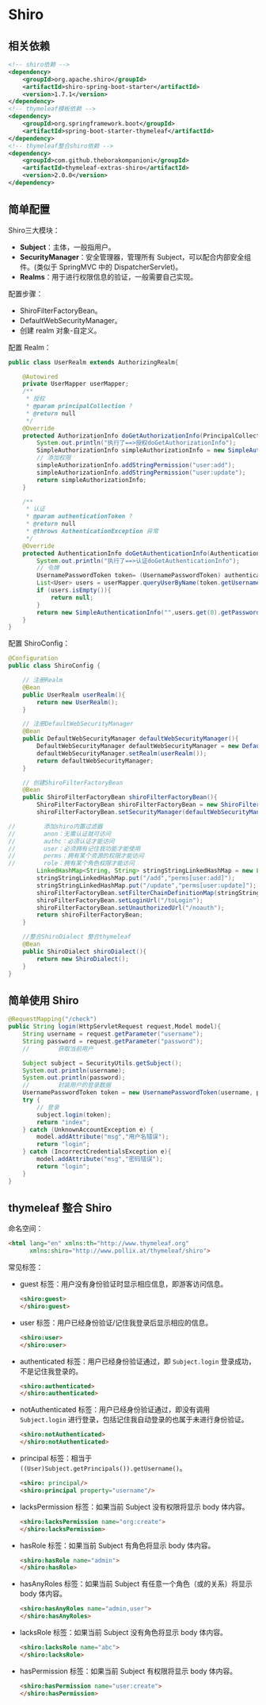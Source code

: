 # Shiro

## 相关依赖

```xml
<!-- shiro依赖 -->
<dependency>
    <groupId>org.apache.shiro</groupId>
    <artifactId>shiro-spring-boot-starter</artifactId>
    <version>1.7.1</version>
</dependency>
<!-- thymeleaf模板依赖 -->
<dependency>
    <groupId>org.springframework.boot</groupId>
    <artifactId>spring-boot-starter-thymeleaf</artifactId>
</dependency>
<!-- thymeleaf整合shiro依赖 -->
<dependency>
    <groupId>com.github.theborakompanioni</groupId>
    <artifactId>thymeleaf-extras-shiro</artifactId>
    <version>2.0.0</version>
</dependency>
```

## 简单配置

Shiro三大模块：

- **Subject**：主体，一般指用户。
- **SecurityManager**：安全管理器，管理所有 Subject，可以配合内部安全组件。(类似于 SpringMVC 中的 DispatcherServlet)。
- **Realms**：用于进行权限信息的验证，一般需要自己实现。

配置步骤：

- ShiroFilterFactoryBean。
- DefaultWebSecurityManager。
- 创建 realm 对象-自定义。

配置 Realm：

```java
public class UserRealm extends AuthorizingRealm{

    @Autowired
    private UserMapper userMapper;
    /**
     * 授权
     * @param principalCollection ?
     * @return null
     */
    @Override
    protected AuthorizationInfo doGetAuthorizationInfo(PrincipalCollection principalCollection) {
        System.out.println("执行了==>授权doGetAuthorizationInfo");
        SimpleAuthorizationInfo simpleAuthorizationInfo = new SimpleAuthorizationInfo();
        // 添加权限
        simpleAuthorizationInfo.addStringPermission("user:add");
        simpleAuthorizationInfo.addStringPermission("user:update");
        return simpleAuthorizationInfo;
    }

    /**
     * 认证
     * @param authenticationToken ?
     * @return null
     * @throws AuthenticationException 异常
     */
    @Override
    protected AuthenticationInfo doGetAuthenticationInfo(AuthenticationToken authenticationToken) throws AuthenticationException {
        System.out.println("执行了==>认证doGetAuthenticationInfo");
        // 令牌
        UsernamePasswordToken token= (UsernamePasswordToken) authenticationToken;
        List<User> users = userMapper.queryUserByName(token.getUsername());
        if (users.isEmpty()){
            return null;
        }
        return new SimpleAuthenticationInfo("",users.get(0).getPassword(),"");
    }
}
```

配置 ShiroConfig：

```java
@Configuration
public class ShiroConfig {

    // 注册Realm
    @Bean
    public UserRealm userRealm(){
        return new UserRealm();
    }

    // 注册DefaultWebSecurityManager
    @Bean
    public DefaultWebSecurityManager defaultWebSecurityManager(){
        DefaultWebSecurityManager defaultWebSecurityManager = new DefaultWebSecurityManager();
        defaultWebSecurityManager.setRealm(userRealm());
        return defaultWebSecurityManager;
    }

    // 创建ShiroFilterFactoryBean
    @Bean
    public ShiroFilterFactoryBean shiroFilterFactoryBean(){
        ShiroFilterFactoryBean shiroFilterFactoryBean = new ShiroFilterFactoryBean();
        shiroFilterFactoryBean.setSecurityManager(defaultWebSecurityManager());

//        添加shiro内置过滤器
//        anon：无需认证就可访问
//        authc：必须认证才能访问
//        user：必须拥有记住我功能才能使用
//        perms：拥有某个资源的权限才能访问
//        role：拥有某个角色权限才能访问
        LinkedHashMap<String, String> stringStringLinkedHashMap = new LinkedHashMap<>();
        stringStringLinkedHashMap.put("/add","perms[user:add]");
        stringStringLinkedHashMap.put("/update","perms[user:update]");
        shiroFilterFactoryBean.setFilterChainDefinitionMap(stringStringLinkedHashMap);
        shiroFilterFactoryBean.setLoginUrl("/toLogin");
        shiroFilterFactoryBean.setUnauthorizedUrl("/noauth");
        return shiroFilterFactoryBean;
    }

    //整合ShiroDialect 整合thymeleaf
    @Bean
    public ShiroDialect shiroDialect(){
        return new ShiroDialect();
    }
}
```

## 简单使用 Shiro

```java
@RequestMapping("/check")
public String login(HttpServletRequest request,Model model){
    String username = request.getParameter("username");
    String password = request.getParameter("password");
    //        获取当前用户

    Subject subject = SecurityUtils.getSubject();
    System.out.println(username);
    System.out.println(password);
    //        封装用户的登录数据
    UsernamePasswordToken token = new UsernamePasswordToken(username, password);
    try {
        // 登录
        subject.login(token);
        return "index";
    } catch (UnknownAccountException e) {
        model.addAttribute("msg","用户名错误");
        return "login";
    } catch (IncorrectCredentialsException e){
        model.addAttribute("msg","密码错误");
        return "login";
    }
}
```

## thymeleaf 整合 Shiro

命名空间：

```html
<html lang="en" xmlns:th="http://www.thymeleaf.org"
      xmlns:shiro="http://www.pollix.at/thymeleaf/shiro">
```

常见标签：

- guest 标签：用户没有身份验证时显示相应信息，即游客访问信息。

    ```html
    <shiro:guest>
    </shiro:guest>
    ```

- user 标签：用户已经身份验证/记住我登录后显示相应的信息。

    ```html
    <shiro:user>
    </shiro:user>
    ```

- authenticated 标签：用户已经身份验证通过，即 `Subject.login` 登录成功，不是记住我登录的。

    ```html
    <shiro:authenticated>
    </shiro:authenticated>
    ```

- notAuthenticated 标签：用户已经身份验证通过，即没有调用 `Subject.login` 进行登录，包括记住我自动登录的也属于未进行身份验证。

    ```html
    <shiro:notAuthenticated>
    </shiro:notAuthenticated>
    ```

- principal 标签：相当于 `((User)Subject.getPrincipals()).getUsername()`。

    ```html
    <shiro: principal/>
    <shiro:principal property="username"/>
    ```

- lacksPermission 标签：如果当前 Subject 没有权限将显示 body 体内容。

    ```html
    <shiro:lacksPermission name="org:create">
    </shiro:lacksPermission>
    ```

- hasRole 标签：如果当前 Subject 有角色将显示 body 体内容。

    ```html
    <shiro:hasRole name="admin">
    </shiro:hasRole>
    ```

- hasAnyRoles 标签：如果当前 Subject 有任意一个角色（或的关系）将显示 body 体内容。

    ```html
    <shiro:hasAnyRoles name="admin,user">
    </shiro:hasAnyRoles>
    ```

- lacksRole 标签：如果当前 Subject 没有角色将显示 body 体内容。

    ```html
    <shiro:lacksRole name="abc">
    </shiro:lacksRole>
    ```

- hasPermission 标签：如果当前 Subject 有权限将显示 body 体内容。

    ```html
    <shiro:hasPermission name="user:create">
    </shiro:hasPermission>
    ```
